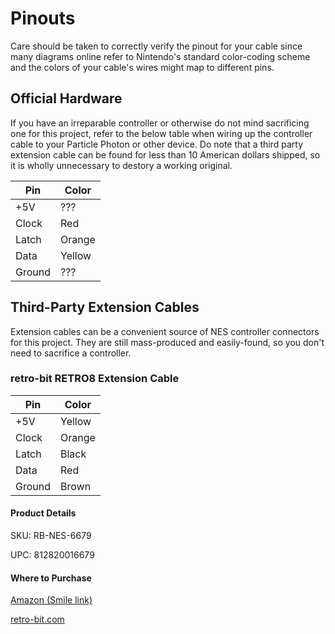 # Pinouts
Care should be taken to correctly verify the pinout for your cable since many
diagrams online refer to Nintendo's standard color-coding scheme and the colors
of your cable's wires might map to different pins.

## Official Hardware

If you have an irreparable controller or otherwise do not mind sacrificing one for
this project, refer to the below table when wiring up the controller cable to your
Particle Photon or other device. Do note that a third party extension cable can be
found for less than 10 American dollars shipped, so it is wholly unnecessary to
destory a working original.

| Pin   | Color |
| ---   | ---   |
| +5V    | ??? |
| Clock  | Red |
| Latch  | Orange |
| Data   | Yellow |
| Ground | ??? |

## Third-Party Extension Cables
Extension cables can be a convenient source of NES controller connectors for
this project. They are still mass-produced and easily-found, so you don't
need to sacrifice a controller.

### retro-bit RETRO8 Extension Cable
| Pin   | Color |
| ---   | ---   |
| +5V    | Yellow |
| Clock  | Orange |
| Latch  | Black |
| Data   | Red |
| Ground | Brown |

#### Product Details
SKU:    RB-NES-6679

UPC:    812820016679

#### Where to Purchase
[Amazon (Smile link)](https://smile.amazon.com/gp/product/B005IL1E0G)

[retro-bit.com](http://retro-bit.com/accessories/cables/extension-cable-6ft.html)
